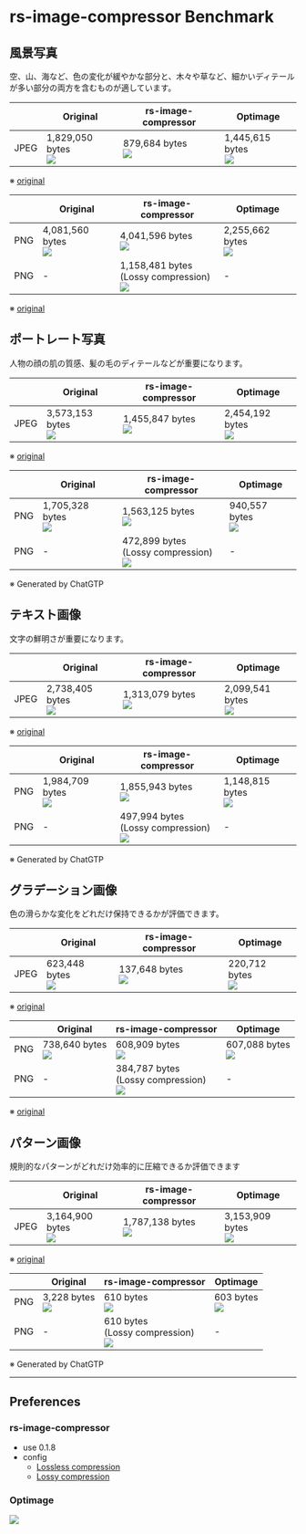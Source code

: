 # rs-image-compressor Benchmark

## 風景写真

空、山、海など、色の変化が緩やかな部分と、木々や草など、細かいディテールが多い部分の両方を含むものが適しています。

|      | Original                                        | rs-image-compressor                                      | Optimage                                        |
|------|-------------------------------------------------|----------------------------------------------------------|-------------------------------------------------|
| JPEG | 1,829,050 bytes<br/>![](images/original/01.jpg) | 879,684 bytes<br/>![](images/rs-image-compressor/01.jpg) | 1,445,615 bytes<br/>![](images/optimage/01.jpg) |

※ [original](https://unsplash.com/ja/写真/2人のサイクリストが風光明媚な景色を眺めることができます-KxXdo-k1cjE)

|     | Original                                        | rs-image-compressor                                                                      | Optimage                                        |
|-----|-------------------------------------------------|------------------------------------------------------------------------------------------|-------------------------------------------------|
| PNG | 4,081,560 bytes<br/>![](images/original/01.png) | 4,041,596 bytes<br/>![](images/rs-image-compressor/01.png)                               | 2,255,662 bytes<br/>![](images/optimage/01.png) |
| PNG | -                                               | 1,158,481 bytes<br/>(Lossy compression)<br/>![](images/rs-image-compressor/01-lossy.png) | -                                               |

※ [original](https://pixabay.com/illustrations/mountain-nature-sky-forest-lake-8595014/)

## ポートレート写真

人物の顔の肌の質感、髪の毛のディテールなどが重要になります。

|      | Original                                        | rs-image-compressor                                        | Optimage                                        |
|------|-------------------------------------------------|------------------------------------------------------------|-------------------------------------------------|
| JPEG | 3,573,153 bytes<br/>![](images/original/02.jpg) | 1,455,847 bytes<br/>![](images/rs-image-compressor/02.jpg) | 2,454,192 bytes<br/>![](images/optimage/02.jpg) |

※ [original](https://unsplash.com/ja/写真/バルコニーの近くに立つ男性-5aGUyCW_PJw)

|     | Original                                        | rs-image-compressor                                                                    | Optimage                                      |
|-----|-------------------------------------------------|----------------------------------------------------------------------------------------|-----------------------------------------------|
| PNG | 1,705,328 bytes<br/>![](images/original/02.png) | 1,563,125 bytes<br/>![](images/rs-image-compressor/02.png)                             | 940,557 bytes<br/>![](images/optimage/02.png) |
| PNG | -                                               | 472,899 bytes<br/>(Lossy compression)<br/>![](images/rs-image-compressor/02-lossy.png) | -                                             |

※ Generated by ChatGTP

## テキスト画像

文字の鮮明さが重要になります。

|      | Original                                        | rs-image-compressor                                        | Optimage                                        |
|------|-------------------------------------------------|------------------------------------------------------------|-------------------------------------------------|
| JPEG | 2,738,405 bytes<br/>![](images/original/03.jpg) | 1,313,079 bytes<br/>![](images/rs-image-compressor/03.jpg) | 2,099,541 bytes<br/>![](images/optimage/03.jpg) |

※ [original](https://unsplash.com/ja/写真/白いテーブルに白いプリンター用紙-gETBUi_oRgQ)

|     | Original                                        | rs-image-compressor                                                                    | Optimage                                        |
|-----|-------------------------------------------------|----------------------------------------------------------------------------------------|-------------------------------------------------|
| PNG | 1,984,709 bytes<br/>![](images/original/03.png) | 1,855,943 bytes<br/>![](images/rs-image-compressor/03.png)                             | 1,148,815 bytes<br/>![](images/optimage/03.png) |
| PNG | -                                               | 497,994 bytes<br/>(Lossy compression)<br/>![](images/rs-image-compressor/03-lossy.png) | -                                               |

※ Generated by ChatGTP

## グラデーション画像

色の滑らかな変化をどれだけ保持できるかが評価できます。

|      | Original                                      | rs-image-compressor                                      | Optimage                                      |
|------|-----------------------------------------------|----------------------------------------------------------|-----------------------------------------------|
| JPEG | 623,448 bytes<br/>![](images/original/04.jpg) | 137,648 bytes<br/>![](images/rs-image-compressor/04.jpg) | 220,712 bytes<br/>![](images/optimage/04.jpg) |

※ [original](https://unsplash.com/ja/写真/青と白の抽象画-J6LMHbdW1k8)

|     | Original                                      | rs-image-compressor                                                                    | Optimage                                      |
|-----|-----------------------------------------------|----------------------------------------------------------------------------------------|-----------------------------------------------|
| PNG | 738,640 bytes<br/>![](images/original/04.png) | 608,909 bytes<br/>![](images/rs-image-compressor/04.png)                               | 607,088 bytes<br/>![](images/optimage/04.png) |
| PNG | -                                             | 384,787 bytes<br/>(Lossy compression)<br/>![](images/rs-image-compressor/04-lossy.png) | -                                             |

※ [original](https://backgrounds-free.com/10-download/0906-large-image.html)

## パターン画像

規則的なパターンがどれだけ効率的に圧縮できるか評価できます

|      | Original                                        | rs-image-compressor                                        | Optimage                                        |
|------|-------------------------------------------------|------------------------------------------------------------|-------------------------------------------------|
| JPEG | 3,164,900 bytes<br/>![](images/original/05.jpg) | 1,787,138 bytes<br/>![](images/rs-image-compressor/05.jpg) | 3,153,909 bytes<br/>![](images/optimage/05.jpg) |

※ [original](https://unsplash.com/ja/写真/たくさんの木々のある森の空撮-MUtNG8GurSQ)

|     | Original                                    | rs-image-compressor                                                                | Optimage                                  |
|-----|---------------------------------------------|------------------------------------------------------------------------------------|-------------------------------------------|
| PNG | 3,228 bytes<br/>![](images/original/05.png) | 610 bytes<br/>![](images/rs-image-compressor/05.png)                               | 603 bytes<br/>![](images/optimage/05.png) |
| PNG | -                                           | 610 bytes<br/>(Lossy compression)<br/>![](images/rs-image-compressor/05-lossy.png) | -                                         |

※ Generated by ChatGTP

---

## Preferences

### rs-image-compressor

* use 0.1.8
* config
  * [Lossless compression](images/rs-image-compressor/configure.json)
  * [Lossy compression](images/rs-image-compressor/configure-lossy.json)

### Optimage

![](images/optimage/preference.png)
